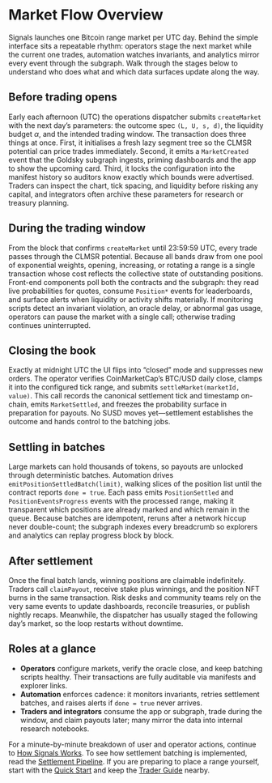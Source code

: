 # Market Flow Overview

Signals launches one Bitcoin range market per UTC day. Behind the simple interface sits a repeatable rhythm: operators stage the next market while the current one trades, automation watches invariants, and analytics mirror every event through the subgraph. Walk through the stages below to understand who does what and which data surfaces update along the way.

## Before trading opens

Early each afternoon (UTC) the operations dispatcher submits `createMarket` with the next day’s parameters: the outcome spec `(L, U, s, d)`, the liquidity budget $\alpha$, and the intended trading window. The transaction does three things at once. First, it initialises a fresh lazy segment tree so the CLMSR potential can price trades immediately. Second, it emits a `MarketCreated` event that the Goldsky subgraph ingests, priming dashboards and the app to show the upcoming card. Third, it locks the configuration into the manifest history so auditors know exactly which bounds were advertised. Traders can inspect the chart, tick spacing, and liquidity before risking any capital, and integrators often archive these parameters for research or treasury planning.

## During the trading window

From the block that confirms `createMarket` until 23:59:59 UTC, every trade passes through the CLMSR potential. Because all bands draw from one pool of exponential weights, opening, increasing, or rotating a range is a single transaction whose cost reflects the collective state of outstanding positions. Front-end components poll both the contracts and the subgraph: they read live probabilities for quotes, consume `Position*` events for leaderboards, and surface alerts when liquidity or activity shifts materially. If monitoring scripts detect an invariant violation, an oracle delay, or abnormal gas usage, operators can pause the market with a single call; otherwise trading continues uninterrupted.

## Closing the book

Exactly at midnight UTC the UI flips into “closed” mode and suppresses new orders. The operator verifies CoinMarketCap’s BTC/USD daily close, clamps it into the configured tick range, and submits `settleMarket(marketId, value)`. This call records the canonical settlement tick and timestamp on-chain, emits `MarketSettled`, and freezes the probability surface in preparation for payouts. No SUSD moves yet—settlement establishes the outcome and hands control to the batching jobs.

## Settling in batches

Large markets can hold thousands of tokens, so payouts are unlocked through deterministic batches. Automation drives `emitPositionSettledBatch(limit)`, walking slices of the position list until the contract reports `done = true`. Each pass emits `PositionSettled` and `PositionEventsProgress` events with the processed range, making it transparent which positions are already marked and which remain in the queue. Because batches are idempotent, reruns after a network hiccup never double-count; the subgraph indexes every breadcrumb so explorers and analytics can replay progress block by block.

## After settlement

Once the final batch lands, winning positions are claimable indefinitely. Traders call `claimPayout`, receive stake plus winnings, and the position NFT burns in the same transaction. Risk desks and community teams rely on the very same events to update dashboards, reconcile treasuries, or publish nightly recaps. Meanwhile, the dispatcher has usually staged the following day’s market, so the loop restarts without downtime.

## Roles at a glance

- **Operators** configure markets, verify the oracle close, and keep batching scripts healthy. Their transactions are fully auditable via manifests and explorer links.
- **Automation** enforces cadence: it monitors invariants, retries settlement batches, and raises alerts if `done = true` never arrives.
- **Traders and integrators** consume the app or subgraph, trade during the window, and claim payouts later; many mirror the data into internal research notebooks.

For a minute-by-minute breakdown of user and operator actions, continue to [How Signals Works](./how-it-works.md). To see how settlement batching is implemented, read the [Settlement Pipeline](../market/settlement-pipeline.md). If you are preparing to place a range yourself, start with the [Quick Start](../quickstart/index.md) and keep the [Trader Guide](../user/positions-lifecycle.md) nearby.
